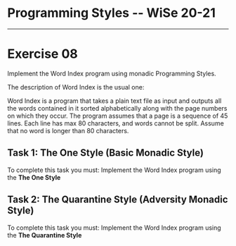  # Programming Styles -- WiSe 20-21
---------

# Exercise 08

Implement the Word Index program using monadic Programming Styles.

The description of Word Index is the usual one:

Word Index is a program that takes a plain text file as input and outputs all the words contained in it sorted alphabetically along with the page numbers on which they occur. The program assumes that a page is a sequence of 45 lines. 
Each line has max 80 characters, and words cannot be split. Assume that no word is longer than 80 characters.

## Task 1: The One Style (Basic Monadic Style)

To complete this task you must: Implement the Word Index program using the **The One Style** 

## Task 2: The Quarantine Style (Adversity Monadic Style)

To complete this task you must: Implement the Word Index program using the **The Quarantine Style** 